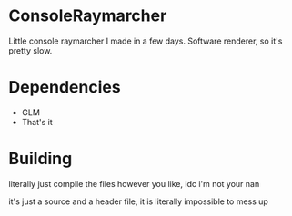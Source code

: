 # ConsoleRaymarcher
Little console raymarcher I made in a few days. Software renderer, so it's pretty slow.

# Dependencies
- GLM
- That's it

# Building
literally just compile the files however you like, idc i'm not your nan

it's just a source and a header file, it is literally impossible to mess up

